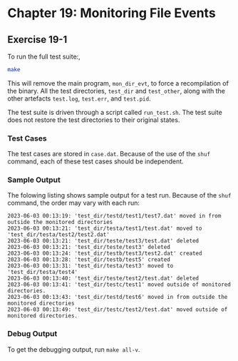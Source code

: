 # Chapter 19: Monitoring File Events

## Exercise 19-1

To run the full test suite:,
```bash
make
```

This will remove the main program, `mon_dir_evt`, to force a recompilation of the binary. All the test directories, `test_dir` and `test_other`, along with the other artefacts `test.log`, `test.err`, and `test.pid`.

The test suite is driven through a script called `run_test.sh`. The test suite does not restore the test directories to their original states.

### Test Cases

The test cases are stored in `case.dat`. Because of the use of the `shuf` command, each of these test cases should be independent.

### Sample Output

The folowing listing shows sample output for a test run. Because of the `shuf` command, the order may vary with each run:

```text
2023-06-03 00:13:19: 'test_dir/testd/test1/test7.dat' moved in from outside the monitored directories
2023-06-03 00:13:21: 'test_dir/testa/test1/test.dat' moved to 'test_dir/testa/test2/test2.dat'
2023-06-03 00:13:21: 'test_dir/teste/test3/test.dat' deleted
2023-06-03 00:13:21: 'test_dir/teste/test3' deleted
2023-06-03 00:13:24: 'test_dir/testb/test3/test2.dat' created
2023-06-03 00:13:28: 'test_dir/testb/test5' created
2023-06-03 00:13:31: 'test_dir/testa/test3' moved to 'test_dir/testa/test4'
2023-06-03 00:13:40: 'test_dir/teste/test2/test.dat' deleted
2023-06-03 00:13:41: 'test_dir/testc/test1' moved outside of monitored directories.
2023-06-03 00:13:43: 'test_dir/testd/test6' moved in from outside the monitored directories
2023-06-03 00:13:49: 'test_dir/testc/test2/test.dat' moved outside of monitored directories.
```

### Debug Output

To get the debugging output, run `make all-v`.